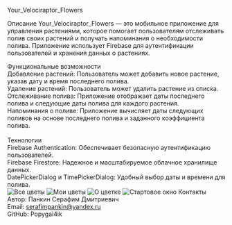 Your_Velociraptor_Flowers

Описание
Your_Velociraptor_Flowers — это мобильное приложение для управления растениями, которое помогает пользователям отслеживать полив своих растений и получать напоминания о необходимости полива. Приложение использует Firebase для аутентификации пользователей и хранения данных о растениях.

Функциональные возможности<br>
Добавление растений: Пользователь может добавить новое растение, указав дату и время последнего полива.<br>
Удаление растений: Пользователь может удалить растение из списка.<br>
Отслеживание полива: Приложение отображает даты последнего полива и следующие даты полива для каждого растения.<br>
Напоминания о поливе: Приложение вычисляет даты следующих поливов на основе последнего полива и заданного коэффициента полива.<br>
<br>
Технологии<br>
Firebase Authentication: Обеспечивает безопасную аутентификацию пользователей.<br>
Firebase Firestore: Надежное и масштабируемое облачное хранилище данных.<br>
DatePickerDialog и TimePickerDialog: Удобный выбор даты и времени для полива.<br>
![Все цветы](screenshots/Screenshot_1.jpg)
![Мои цветы](screenshots/Screenshot_2.jpg)
![О цветке](screenshots/Screenshot_3.jpg)
![Стартовое окно](screenshots/Screenshot_3.jpg)
Контакты<br>
Автор: Панкин Серафим Дмитриевич<br>
Email: serafimpankin@yandex.ru<br>
GitHub: Popygai4ik<br>
